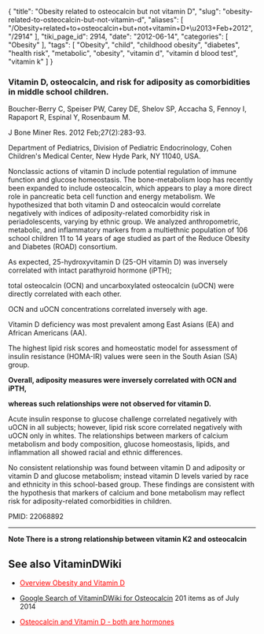 {
    "title": "Obesity related to osteocalcin but not vitamin D",
    "slug": "obesity-related-to-osteocalcin-but-not-vitamin-d",
    "aliases": [
        "/Obesity+related+to+osteocalcin+but+not+vitamin+D+\u2013+Feb+2012",
        "/2914"
    ],
    "tiki_page_id": 2914,
    "date": "2012-06-14",
    "categories": [
        "Obesity"
    ],
    "tags": [
        "Obesity",
        "child",
        "childhood obesity",
        "diabetes",
        "health risk",
        "metabolic",
        "obesity",
        "vitamin d",
        "vitamin d blood test",
        "vitamin k"
    ]
}


### Vitamin D, osteocalcin, and risk for adiposity as comorbidities in middle school children.

Boucher-Berry C, Speiser PW, Carey DE, Shelov SP, Accacha S, Fennoy I, Rapaport R, Espinal Y, Rosenbaum M.

J Bone Miner Res. 2012 Feb;27(2):283-93.

Department of Pediatrics, Division of Pediatric Endocrinology, Cohen Children's Medical Center, New Hyde Park, NY 11040, USA.

Nonclassic actions of vitamin D include potential regulation of immune function and glucose homeostasis. The bone-metabolism loop has recently been expanded to include osteocalcin, which appears to play a more direct role in pancreatic beta cell function and energy metabolism. We hypothesized that both vitamin D and osteocalcin would correlate negatively with indices of adiposity-related comorbidity risk in periadolescents, varying by ethnic group. We analyzed anthropometric, metabolic, and inflammatory markers from a multiethnic population of 106 school children 11 to 14 years of age studied as part of the Reduce Obesity and Diabetes (ROAD) consortium. 

As expected, 25-hydroxyvitamin D (25-OH vitamin D) was inversely correlated with intact parathyroid hormone (iPTH); 

total osteocalcin (OCN) and uncarboxylated osteocalcin (uOCN) were directly correlated with each other. 

OCN and uOCN concentrations correlated inversely with age. 

Vitamin D deficiency was most prevalent among East Asians (EA) and African Americans (AA). 

The highest lipid risk scores and homeostatic model for assessment of insulin resistance (HOMA-IR) values were seen in the South Asian (SA) group. 

 **Overall, adiposity measures were inversely correlated with OCN and iPTH,** 

 **whereas such relationships were not observed for vitamin D.** 

Acute insulin response to glucose challenge correlated negatively with uOCN in all subjects; however, lipid risk score correlated negatively with uOCN only in whites. The relationships between markers of calcium metabolism and body composition, glucose homeostasis, lipids, and inflammation all showed racial and ethnic differences. 

No consistent relationship was found between vitamin D and adiposity or vitamin D and glucose metabolism; instead vitamin D levels varied by race and ethnicity in this school-based group. These findings are consistent with the hypothesis that markers of calcium and bone metabolism may reflect risk for adiposity-related comorbidities in children.

PMID: 22068892

---

 **Note There is a strong relationship between vitamin K2 and osteocalcin** 

## See also VitaminDWiki

* <a href="/posts/overview-obesity-and-vitamin-d" style="color: red; text-decoration: underline;" title="This link has an unknown page_id: 710">Overview Obesity and Vitamin D</a>

* [Google Search of VitaminDWiki for Osteocalcin](https://www.google.com/search?hl=en&oe=UTF-8&ie=UTF-8&btnG=Google+Search&googles.x=0&googles.y=0&q=osteocalcin&domains=www.VitaminDWiki.com&sitesearch=www.VitaminDWiki.com) 201 items as of July 2014

* <a href="/posts/osteocalcin-and-vitamin-d-both-are-hormones" style="color: red; text-decoration: underline;" title="This post/category does not exist yet: Osteocalcin and Vitamin D - both are hormones">Osteocalcin and Vitamin D - both are hormones</a>